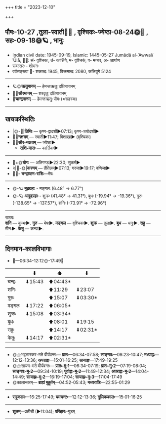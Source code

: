 +++
title = "2023-12-10"

+++
## पौषः-10-27  ,तुला-स्वाती🌛🌌  ,  वृश्चिकः-ज्येष्ठा-08-24🌞🌌  ,  सहः-09-18🌞🪐  , भानुः
- Indian civil date: 1945-09-19, Islamic: 1445-05-27 Jumādā al-ʾAwwal/ʾŪlā, 🌌🌞: सं- वृश्चिकः, तं- कार्त्तिगै, म- वृश्चिकं, प- मग्घर, अ- आघोण
- संवत्सरः - शोभनः
- वर्षसङ्ख्या 🌛- शकाब्दः 1945, विक्रमाब्दः 2080, कलियुगे 5124
___________________
- 🪐🌞**ऋतुमानम्** — हेमन्तऋतुः दक्षिणायनम्
- 🌌🌞**सौरमानम्** — शरदृतुः दक्षिणायनम्
- 🌛**चान्द्रमानम्** — हेमन्तऋतुः पौषः (≈सहस्यः)
___________________


## खचक्रस्थितिः
- |🌞-🌛|**तिथिः** — कृष्ण-द्वादशी►07:13; कृष्ण-त्रयोदशी►  
- 🌌🌛**नक्षत्रम्** — स्वाती►11:47; विशाखा► (वृश्चिकः)  
- 🌌🌞**सौर-नक्षत्रम्** — ज्येष्ठा►  
  - **राशि-मासः** — कार्त्तिकः► 
___________________
- 🌛+🌞**योगः** — अतिगण्डः►22:30; सुकर्म►  
- २|🌛-🌞|**करणम्** — तैतिलम्►07:13; गरजा►19:17; वणिजा►  
- 🌌🌛- **चन्द्राष्टम-राशिः**—मेषः  
___________________
- 🌞-🪐 **मूढग्रहाः** - मङ्गलः (6.48° → 6.77°)
- 🌞-🪐 **अमूढग्रहाः** - शुक्रः (41.48° → 41.31°), बुधः (-19.94° → -19.36°), गुरुः (-138.65° → -137.57°), शनिः (-73.91° → -72.96°)
___________________
राशयः  
**शनि** — कुम्भः►. **गुरु** — मेषः►. **मङ्गल** — वृश्चिकः►. **शुक्र** — तुला►. **बुध** — धनुः►. **राहु** — मीनः►. **केतु** — कन्या►. 
___________________


## दिनमान-कालविभागाः
- 🌅—06:34-12:12🌞-17:49🌇  

|      |⬇     |⬆     |⬇     |
|------|-----|-----|------|
|चन्द्रः|⬇15:43 |⬆04:43*|     |
|शनिः   |     |⬆11:29 |⬇23:07 |
|गुरुः  |     |⬆15:07 |⬇03:30*|
|मङ्गलः |⬇17:22 |⬆06:05*|     |
|शुक्रः |⬇15:08 |⬆03:34*|     |
|बुधः   |     |⬆08:01 |⬇19:15 |
|राहुः  |     |⬆14:17 |⬇02:31*|
|केतुः  |⬇14:17 |⬆02:31*|     |
___________________
- 🌞⚝भट्टभास्कर-मते वीर्यवन्तः— **प्रातः**—06:34-07:58; **साङ्गवः**—09:23-10:47; **मध्याह्नः**—12:12-13:36; **अपराह्णः**—15:01-16:25; **सायाह्नः**—17:49-19:25  
- 🌞⚝सायण-मते वीर्यवन्तः— **प्रातः-मु॰1**—06:34-07:19; **प्रातः-मु॰2**—07:19-08:04; **साङ्गवः-मु॰2**—09:34-10:19; **पूर्वाह्णः-मु॰2**—11:49-12:34; **अपराह्णः-मु॰2**—14:04-14:49; **सायाह्नः-मु॰2**—16:19-17:04; **सायाह्नः-मु॰3**—17:04-17:49  
- 🌞कालान्तरम्— **ब्राह्मं मुहूर्तम्**—04:52-05:43; **मध्यरात्रिः**—22:55-01:29  
___________________
- **राहुकालः**—16:25-17:49; **यमघण्टः**—12:12-13:36; **गुलिककालः**—15:01-16:25  
___________________
- **शूलम्**—प्रतीची (►11:04); **परिहारः**–गुडम्  
___________________

